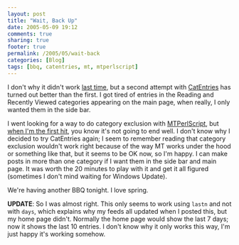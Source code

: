 ```yaml
---
layout: post
title: "Wait, Back Up"
date: 2005-05-09 19:12
comments: true
sharing: true
footer: true
permalink: /2005/05/wait-back
categories: [Blog]
tags: [bbq, catentries, mt, mtperlscript]
---
```

I don't why it didn't work <a href="/2005/04/fix-number-two">last time</a>, but a second attempt with <a href="http://www.sixapart.com/pronet/plugins/plugin/catentries.html">CatEntries</a> has turned out better than the first.  I got tired of entries in the Reading and Recently Viewed categories appearing on the main page, when really, I only wanted them in the side bar.

I went looking for a way to do category exclusion with <a href="http://www.bradchoate.com/weblog/2002/07/27/mtperlscript">MTPerlScript</a>, but <a href="http://www.google.com/search?q=mtperlscript+exclude+category&hl=en">when I'm the first hit</a>, you know it's not going to end well.  I don't know why I decided to try CatEntries again; I seem to remember reading that category exclusion wouldn't work right because of the way MT works under the hood or something like that, but it seems to be OK now, so I'm happy.  I can make posts in more than one category if I want them in the side bar and main page.  It was worth the 20 minutes to play with it and get it all figured (sometimes I don't mind waiting for Windows Update).

We're having another BBQ tonight.  I love spring.

<B>UPDATE</B>: So I was almost right.  This only seems to work using `lastn` and not with `days`, which explains why my feeds all updated when I posted this, but my home page didn't.  Normally the home page would show the last 7 days; now it shows the last 10 entries.  I don't know why it only works this way, I'm just happy it's working somehow.
